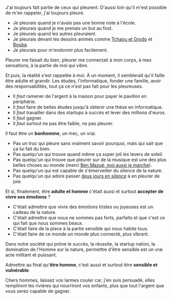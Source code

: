 <!-- 
.. title: Être homme et pleurer
.. slug: etre-homme-et-pleurer
.. date: 2022-01-02 09:00:00+01:00
.. tags: Développement personnel, homme
.. category: 
.. link: 
.. description: 
.. type: text
-->

J'ai toujours fait partie de ceux qui pleurent. D'aussi loin qu'il m'est possible de m'en rappeler, j'ai toujours pleuré.

<!-- TEASER_END -->

- Je pleurais quand je n'avais pas une bonne note à l'école.
- Je pleurais quand je me prenais un but au foot.
- Je pleurais quand les autres pleuraient.
- Je pleurais devant les dessins animés comme [Tchaou et Grodo](https://www.afds.tv/tchaou-et-grodo/) et [Bouba](https://www.youtube.com/watch?v=f-DLUoa2svE).
- Je pleurais pour m'endormir plus facilement.

Pleurer me faisait du bien, pleurer me connectait à mon corps, à mes sensations, à la partie de moi qui vibre.

Et puis, la réalité s'est rappelée à moi. À un moment, il semblerait qu'il faille être adulte et grandir. Les études, l'informatique, fonder une famille, avoir des responsabilités, tout ça ce n'est pas fait pour les pleureuses. 

- Il _faut_ ramener de l'argent à la maison pour payer le pavillon en périphérie.
- Il _faut_ faire de belles études jusqu'à obtenir une thèse en informatique.
- Il _faut_ travailler dans des startups à succès et lever des millions d'euros.
- Il _faut_ gagner.
- Il _faut_ surtout ne pas être faible, ne pas pleurer.

Il faut être un __bonhomme__, un mec, un vrai.

- Pas un truc qui pleure sans vraiment savoir pourquoi, mais qui sait que ça lui fait du bien.
- Pas quelqu'un qui trouve quand même ça super joli les levers de soleil.
- Pas quelqu'un qui trouve que pleurer sur de la musique est une des plus belles choses au monde (merci [Ben Mazué, moi aussi je marche](https://www.youtube.com/watch?v=29gOHmidswU)).
- Pas quelqu'un qui est capable de s'émerveiller du silence de la nature.
- Pas quelqu'un qui adore passer [deux jours en silence](/blog/fr/retraite-en-silence-deux-jours-sans-parler-sans-portable-sans-montre) à en pleurer de joie.

Et si, finalement, être __adulte et homme__ c'était aussi et surtout __accepter de vivre ses émotions__ ?

- C'était admettre que vivre des émotions tristes ou joyeuses est un cadeau de la nature.
- C'était admettre que nous ne sommes pas forts, parfaits et que c'est ce qui fait que nous sommes beaux.
- C'était faire de la place à la partie sensible qui nous habite tous.
- C'était faire de ce monde un monde plus connecté, plus vibrant.

Dans notre société qui prône le succès, la réussite, la startup nation, la domination de l'Homme sur la nature, permettre d'être sensible est un vrai acte militant et puissant.

Admettre au final qu'__être homme__, c'est aussi et surtout être __sensible et vulnérable__.

Chers hommes, laissez vos larmes couler car, j'en suis persuadé, elles rempliront les rivières qui nourriront vos enfants, plus que tout l'argent que vous serez capable de gagner.
